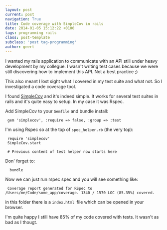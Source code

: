 ```yaml
---
layout: post
current: post
navigation: True
title: Code coverage with SimpleCov in rails
date: 2014-01-05 15:12:22 +0100
tags: programming rails
class: post-template
subclass: 'post tag-programming'
author: geert
---
```


I wanted my rails application to communicate with an API still under heavy development by my collegue. I wasn't writing test cases because we were still discovering how to implement this API. Not a best practice ;)

This also meant I lost sight what I covered in my test suite and what not. So I investigated a code coverage tool.

I found [SimpleCov](https://github.com/colszowka/simplecov) and it's indeed simple. It works for several test suites in rails and it's quite easy to setup. In my case it was Rspec.

Add SimpleCov to your `Gemfile` and bundle install:

     gem 'simplecov', :require => false, :group => :test
 
I'm using Rspec so at the top of `spec_helper.rb` (the very top):

     require 'simplecov'
     SimpleCov.start
     
     # Previous content of test helper now starts here
 
 Don' forget to:
 
      bundle
  
Now we can just run rspec spec and you will see something like:

     Coverage report generated for RSpec to /Users/me/Code/some_app/coverage. 1340 / 1570 LOC (85.35%) covered.
 
 in this folder there is a `index.html `file which can be opened in your browser.
 
I'm quite happy I still have 85% of my code covered with tests. It wasn't as bad as I thougt.
